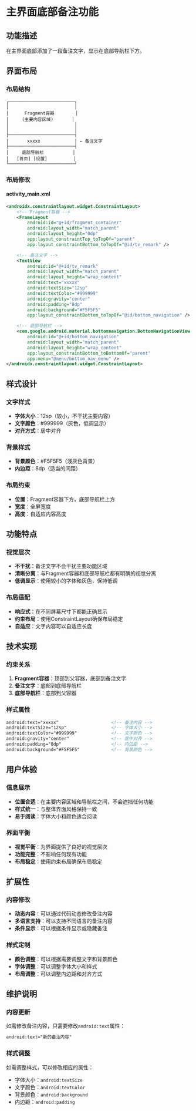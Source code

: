 # 主界面底部备注功能

## 功能描述

在主界面底部添加了一段备注文字，显示在底部导航栏下方。

## 界面布局

### 布局结构
```
┌─────────────────────────┐
│                         │
│      Fragment容器        │
│     (主要内容区域)       │
│                         │
│                         │
├─────────────────────────┤
│       xxxxx             │ ← 备注文字
├─────────────────────────┤
│     底部导航栏           │
│   [首页] [设置]          │
└─────────────────────────┘
```

### 布局修改

#### activity_main.xml
```xml
<androidx.constraintlayout.widget.ConstraintLayout>
    <!-- Fragment容器 -->
    <FrameLayout
        android:id="@+id/fragment_container"
        android:layout_width="match_parent"
        android:layout_height="0dp"
        app:layout_constraintTop_toTopOf="parent"
        app:layout_constraintBottom_toTopOf="@id/tv_remark" />

    <!-- 备注文字 -->
    <TextView
        android:id="@+id/tv_remark"
        android:layout_width="match_parent"
        android:layout_height="wrap_content"
        android:text="xxxxx"
        android:textSize="12sp"
        android:textColor="#999999"
        android:gravity="center"
        android:padding="8dp"
        android:background="#F5F5F5"
        app:layout_constraintBottom_toTopOf="@id/bottom_navigation" />

    <!-- 底部导航栏 -->
    <com.google.android.material.bottomnavigation.BottomNavigationView
        android:id="@+id/bottom_navigation"
        android:layout_width="match_parent"
        android:layout_height="wrap_content"
        app:layout_constraintBottom_toBottomOf="parent"
        app:menu="@menu/bottom_nav_menu" />
</androidx.constraintlayout.widget.ConstraintLayout>
```

## 样式设计

### 文字样式
- **字体大小**：12sp（较小，不干扰主要内容）
- **文字颜色**：#999999（灰色，低调显示）
- **对齐方式**：居中对齐

### 背景样式
- **背景颜色**：#F5F5F5（浅灰色背景）
- **内边距**：8dp（适当的间距）

### 布局约束
- **位置**：Fragment容器下方，底部导航栏上方
- **宽度**：全屏宽度
- **高度**：自适应内容高度

## 功能特点

### 视觉层次
- **不干扰**：备注文字不会干扰主要功能区域
- **清晰分离**：与Fragment容器和底部导航栏都有明确的视觉分离
- **低调显示**：使用较小的字体和灰色，保持低调

### 布局适配
- **响应式**：在不同屏幕尺寸下都能正确显示
- **约束布局**：使用ConstraintLayout确保布局稳定
- **自适应**：文字内容可以自适应长度

## 技术实现

### 约束关系
1. **Fragment容器**：顶部到父容器，底部到备注文字
2. **备注文字**：底部到底部导航栏
3. **底部导航栏**：底部到父容器

### 样式属性
```xml
android:text="xxxxx"                    <!-- 备注内容 -->
android:textSize="12sp"                 <!-- 字体大小 -->
android:textColor="#999999"             <!-- 文字颜色 -->
android:gravity="center"                <!-- 居中对齐 -->
android:padding="8dp"                   <!-- 内边距 -->
android:background="#F5F5F5"            <!-- 背景颜色 -->
```

## 用户体验

### 信息展示
- **位置合适**：在主要内容区域和导航栏之间，不会遮挡任何功能
- **样式统一**：与整体界面风格保持一致
- **易于阅读**：字体大小和颜色适合阅读

### 界面平衡
- **视觉平衡**：为界面提供了良好的视觉层次
- **功能完整**：不影响任何现有功能
- **布局稳定**：使用约束布局确保布局稳定

## 扩展性

### 内容修改
- **动态内容**：可以通过代码动态修改备注内容
- **多语言支持**：可以支持不同语言的备注内容
- **条件显示**：可以根据条件显示或隐藏备注

### 样式定制
- **颜色调整**：可以根据需要调整文字和背景颜色
- **字体调整**：可以调整字体大小和样式
- **布局调整**：可以调整内边距和对齐方式

## 维护说明

### 内容更新
如需修改备注内容，只需要修改`android:text`属性：
```xml
android:text="新的备注内容"
```

### 样式调整
如需调整样式，可以修改相应的属性：
- 字体大小：`android:textSize`
- 文字颜色：`android:textColor`
- 背景颜色：`android:background`
- 内边距：`android:padding` 